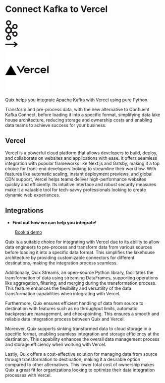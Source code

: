 # Connect Kafka to Vercel

<div class="connect-images cards blog-grid-card" markdown>
<div>
<img src="../images/kafka_logo.png" width="40px" />
</div>
<div>
<img src="../images/arrow.svg" width="40px" />
</div>
<div>
<img src="./images/vercel_1.jpg" />
</div>
</div>

Quix helps you integrate Apache Kafka with Vercel using pure Python.

Transform and pre-process data, with the new alternative to Confluent Kafka Connect, before loading it into a specific format, simplifying data lake house architecture, reducing storage and ownership costs and enabling data teams to achieve success for your business.

## Vercel

Vercel is a powerful cloud platform that allows developers to build, deploy, and collaborate on websites and applications with ease. It offers seamless integration with popular frameworks like Next.js and Gatsby, making it a top choice for front-end developers looking to streamline their workflow. With features like automatic scaling, instant deployment previews, and global CDN support, Vercel helps teams deliver high-performance websites quickly and efficiently. Its intuitive interface and robust security measures make it a valuable tool for tech-savvy professionals looking to create dynamic web experiences.

## Integrations

<div class="grid cards" markdown>

- __Find out how we can help you integrate!__

    <a class="md-button md-button--primary" href="https://quix.io/book-a-demo" target="_blank" style="margin:.5rem;">Book a demo</a>

</div>


Quix is a suitable choice for integrating with Vercel due to its ability to allow data engineers to pre-process and transform data from various sources before loading it into a specific data format. This simplifies the lakehouse architecture by providing customizable connectors for different destinations, making the integration process seamless.

Additionally, Quix Streams, an open-source Python library, facilitates the transformation of data using streaming DataFrames, supporting operations like aggregation, filtering, and merging during the transformation process. This feature enhances the flexibility and versatility of the data transformation capabilities when integrating with Vercel.

Furthermore, Quix ensures efficient handling of data from source to destination with features such as no throughput limits, automatic backpressure management, and checkpointing. This ensures a smooth and reliable data integration process between Quix and Vercel.

Moreover, Quix supports sinking transformed data to cloud storage in a specific format, enabling seamless integration and storage efficiency at the destination. This capability enhances the overall data management process and storage efficiency when working with Vercel.

Lastly, Quix offers a cost-effective solution for managing data from source through transformation to destination, making it a desirable option compared to other alternatives. This lower total cost of ownership makes Quix a great fit for organizations looking to optimize their data integration processes with Vercel.

